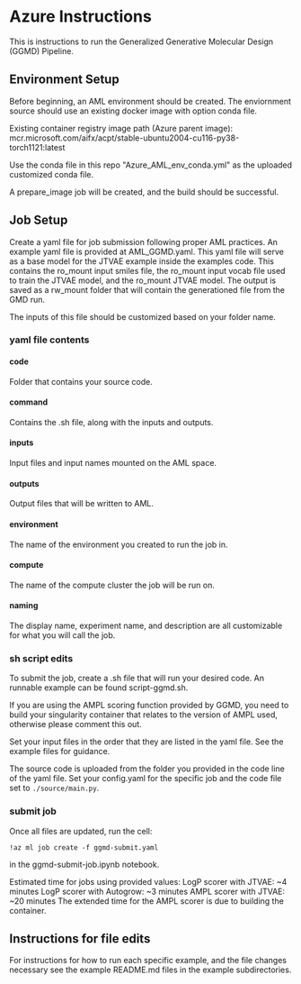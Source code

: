 # Azure Instructions
This is instructions to run the Generalized Generative Molecular Design (GGMD) Pipeline.  

## Environment Setup

Before beginning, an AML environment should be created. The enviornment source should use an existing docker image with option conda file.

Existing container registry image path (Azure parent image):
mcr.microsoft.com/aifx/acpt/stable-ubuntu2004-cu116-py38-torch1121:latest

Use the conda file in this repo "Azure_AML_env_conda.yml" as the uploaded customized conda file.

A prepare_image job will be created, and the build should be successful.

## Job Setup

Create a yaml file for job submission following proper AML practices.  An example yaml file is provided at AML_GGMD.yaml.  This yaml file will serve as a base model for the JTVAE example inside the examples code. This contains the ro_mount input smiles file, the ro_mount input vocab file used to train the JTVAE model, and the ro_mount JTVAE model.  The output is saved as a rw_mount folder that will contain the generationed file from the GMD run. 

The inputs of this file should be customized based on your folder name. 
### yaml file contents
#### code
Folder that contains your source code.

#### command
Contains the .sh file, along with the inputs and outputs.

#### inputs
Input files and input names mounted on the AML space.

#### outputs
Output files that will be written to AML.

#### environment
The name of the environment you created to run the job in.

#### compute
The name of the compute cluster the job will be run on.

#### naming
The display name, experiment name, and description are all customizable for what you will call the job.

### sh script edits
To submit the job, create a .sh file that will run your desired code. An runnable example can be found script-ggmd.sh.

If you are using the AMPL scoring function provided by GGMD, you need to build your singularity container that relates to the version of AMPL used, otherwise please comment this out.

Set your input files in the order that they are listed in the yaml file.  See the example files for guidance.

The source code is uploaded from the folder you provided in the code line of the yaml file. Set your config.yaml for the specific job and the code file set to `./source/main.py`.

### submit job

Once all files are updated, run the cell: 

`!az ml job create -f ggmd-submit.yaml`

in the ggmd-submit-job.ipynb notebook.

Estimated time for jobs using provided values:
LogP scorer with JTVAE: ~4 minutes
LogP scorer with Autogrow: ~3 minutes
AMPL scorer with JTVAE: ~20 minutes
The extended time for the AMPL scorer is due to building the container.

## Instructions for file edits

For instructions for how to run each specific example, and the file changes necessary see the example README.md files in the example subdirectories.


